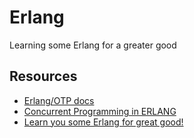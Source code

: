 # Erlang

Learning some Erlang for a greater good

## Resources

- [Erlang/OTP docs](https://www.erlang.org/doc/readme.html)
- [Concurrent Programming in ERLANG](https://erlang.org/download/erlang-book-part1.pdf)
- [Learn you some Erlang for great good!](https://learnyousomeerlang.com/content)

